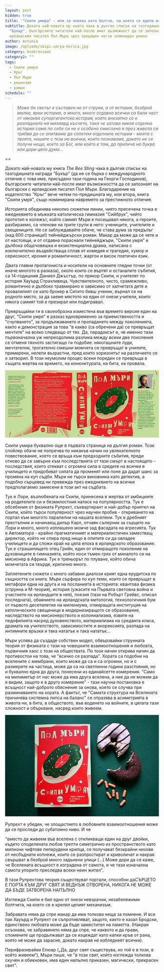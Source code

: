 ```yaml
---
layout: post
hidden: true
title: '"Скипи умира" - или за човека като болтче, на което се крепи всичко'
subtitle: Докато най-новата му книга чака в дългия списък на тазгодишния
  "Букър", българските читатели най-после имат възможност да се запознаят с
  ирландския писател Пол Мъри чрез предишен негов номиниран роман
author: Antonia
image: /Uploads/skipi-umrya-korica.jpg
category: bookreviews
category2: ""
tags:
  - Скипи умира
  - Кръг
  - Пол Мъри
  - рецензия
  - роман
schedule: ""
---
```

> *Може би светът е съставен не от струни, а от истории, безброй малки, ярки истории, а много, много отдавна всички са били част от някаква супергигантска история, която внезапно се е разпаднала на милиард късчета, така че затова никоя отделна история сама по себе си не е особено смислена и през живота си трябва да се опитваме да сплетем отделните истории - моята с твоята, нашите с тези на всички, които познаваме, докато не се получи нещо, което за Бог, или който е там, да прилича на буква или дори цяла дума…*

*\==*

Докато най-новата му книга *The Bee Sting* чака в дългия списък на тазгодишната награда "Букър" (да не се бърка с международното отличие с това име, присъдено тази година на Георги Господинов), българските читатели най-после имат възможността да се запознаят на български с ирландския писател Пол Мъри. Благодарение на издателство "Кръг" вече четем по-предишната му, или втора, книга "Скипи умря", също номинирана навремето за престижното отличие. 

Историята обединява няколко сюжетни линии, чиято пресечена точка е ежедневието в мъжката католическа гимназия "Сийбрук", чийто прототип е колежът, който самият Мъри е посещавал някога, а героите, разбираемо, са членове на трите групи в него: учениците, учителите и свещениците. Не се заблуждавайте обаче, че става дума за предълъг (над 600 страници!) тийнейджърски роман. Макар да може да се чете и от настоящи, и от отдавна пораснали тийнейджъри, "Скипи умря" е дълбока общочовешка и екзистенциална драма, написана с изключително въздействаща сплав от комедия и трагедия, хумор и сериозност, ирония и романтичност, жаргон и висок поетичен език. 

Двата главни протагониста и носители на основните гледни точки (от иначе многото в разказа), около които се въртят и останалите събития, са 14-годишния Даниел Джъстър, по прякор Скипи, и учителят по история Хауърд Страхливеца. Чувствителното, чисто, срамежливо, романтично и дълбоко травмирано и зависимо от хапчетата дете и провалилият се като брокер в Ситито бивш ученик, върнал се на родното място, за да заеме мястото на един от онези учители, които някога самият той е презирал или подигравал. 

Превръщайки ги в своеобразна изместена във времето версия един на друг, "Скипи умря" е разказ едновременно за приемствеността и "счупването", за продължаването и пропадането между поколенията, както и демонстрация за това "в какво (са обречени да) се превръщат мечтите" на всяко следващо от тях. Да, парадоксът е, че именно тази първоначална уж непреодолима разлика между всеки две поколения се отменя тяхното застигащо ги подобие: някогашните луди, мечтателни, трогателно смешни момчета се превръщат в унилите, примирени, нелепи възрастни, пред които хоризонтът на различието се е затворил. В този неумолим процес всеки пореден се превръща в същата жертва на времето, на конюнктурата, на бита, на провала.   

![](/Uploads/skipi-umrya.jpg)

Скипи умира буквално още в първата страница на дългия роман. Този спойлер обаче не попречва по никакъв начин на увлекателното повествование, което се връща към предходните събития, преди отново да се завърне към последствията от тази смърт в настоящето - последствия, които отекват с огромна сила в средите на всички в училището и придобиват силата да променят или поне да дадат шанс за промяна на куп съдби. Мъри не търси виновника като детектив, а подобно сърцевед ни превежда през ежедневието на всички предполагаемо замесени в този акт на съдбата. 

Тук е Лори, възлюбената на Скипи, принесена в жертва от амбициите на родителите си и безмилостния натиск на популярността. Тук е обсебения от физиката Рупрехт, съквартирант и най-добър приятел на Скипи, който търси популярност чрез научен пробив - откриването на портал към многото паралелни на нашата вселени. Тук е дребният престъпник и начинаещ дилър Карл, отчаян съперник за сърцето на Лори и много, много изплашено момче зад фасадата на агресията. Тук е Автоматора - крайно прагматичният и материалистичен заместващ директор, който не спира пред нищо в опитите си да овладее училището и да сложи край на цяла епоха в ирландското образование. Тук е страшилището отец Грийн, един от отмиращото поколение на духовниците в гимназията, който носи тъмен грях от миналото си на мисионер в Африка. Тук е треньорът по плуване, който обича момчетата си твърде, критично много.  

Заплетените сюжети с много забавни диалози крият една ерудитска по същността си книга. Мъри сърфира по куп теми, които се превръщат в метафори една на друга и на посланията в историята: квантова физика (струнна и М-теория), история (ужасите на Първата световна война и участието на ирландците в нея), поезия (тази на Робърт Грейвс, описал последната), обаянието на ирландската митология, технологичния бум от първото десетилетие на милениума, отмиращата институция на католическите свещеници в модернизиращото се образование, наследството на мисионерството и колониализма, язвите на педофилията насред духовенството, материализма на среданта класа, драмата на учителството, зависимостите и анорексията, разпада на интимните връзки и така нататък и така нататък...

Мъри успява да създаде собствен модел, обвързвайки струнната теория от физиката с тази на човешките взаимоотношения и любовта, първичния хаос с този на обществата. По този начин открива начин да противостои на това, че "всичко се разпада". Хората са подобни на вселените с мембрани, които може да са и са огромни, но и с размерите на частица, може да са на светлинни години разстояния, но и буквално една до друга, понесени из единайсетте измерения. "Само на милиметър от нас може да има друга вселена, а ние да не можем да я видим, защото е в друго измерение" - тази научна постановка е всъщност най-доброто обяснение за онова, което се случва при разминаването на хората. А фактът, че "Самата структура на Вселената причинява системна липса на баланс" се отразява в асиметрията в живота ни, в бита, в обществото, във воденето на войните, в цялата тази сложност и объркване, насред които живеем. 

![](/Uploads/skippy2.jpg)

Рупрехт е убеден, че злощастието в любовните взаимоотношения може да се проследи до субатомно ниво. И че 

"вместо да живеем във вселена с откликващи един на друг двойки, където споделената любов трепти симетрично из пространството като милиони чифтове пеперудени крилца, се получават безкрайни низове от несбъднати копнежи, които се разпростират и криволичат и накрая свършват в безброй много задънени улици (...) Може дори да се каже, че Вселената всъщност е изградена от самота, и че тази изначална самота упорито преследва всеки неин жител".

В тази Рупрехтова теория съществуват портали, способни даСЪРЦЕТО Е ПОРТА КЪМ ДРУГ СВЯТ И ВЕДНЪЖ ОТВОРЕНА, НИКОГА НЕ МОЖЕ ДА БЪДЕ ЗАТВОРЕНА НАПЪЛНО

Изглежда Скипи е бил едно от онези невзрачни, незабележими болтчета, на което се е крепял целият механизъм. 

Забравата няма да спре макар да има толкова неща за помнене. И все пак Хауърд и Рупрехт се съпротивляват, защото, както е казал Бродски, единствено любовта може да бъде заместител на паметта. (Накрая осъзнава, че забравянето няма да спре, че каквото и да прави, спомените ще продължават да се изцеждат като капки кръв от рана, която не може да зарасне, докато накрая не избледнеят всички). 

Перифразирайки Елюар („Да, друг свят съществува, но той е в този, в който живеем“), Мъри пише, че "в този свят, който изглежда толкова скучен и обикновен, има един напълно приказен, магически, прекрасен свят".